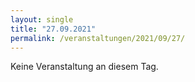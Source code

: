 ```yaml
---
layout: single
title: "27.09.2021"
permalink: /veranstaltungen/2021/09/27/
---
```


Keine Veranstaltung an diesem Tag.
